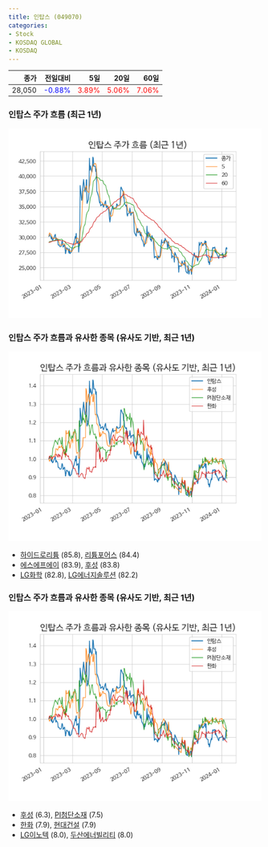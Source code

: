 ```yaml
---
title: 인탑스 (049070)
categories:
- Stock
- KOSDAQ GLOBAL
- KOSDAQ
---
```


|종가|전일대비|5일|20일|60일|
|---:|-------:|--:|---:|---:|
|28,050|<span style="color: blue">-0.88%</span>|<span style="color: red">3.89%</span>|<span style="color: red">5.06%</span>|<span style="color: red">7.06%</span>|

<!-- more -->
### 인탑스 주가 흐름 (최근 1년)
![049070](/assets/images/stock/049070.png)


### 인탑스 주가 흐름과 유사한 종목 (유사도 기반, 최근 1년)
![049070](/assets/images/stock/049070_sim.png)

- [하이드로리튬](/101670/) (85.8), [리튬포어스](/073570/) (84.4)
- [에스에프에이](/056190/) (83.9), [후성](/093370/) (83.8)
- [LG화학](/051910/) (82.8), [LG에너지솔루션](/373220/) (82.2)


### 인탑스 주가 흐름과 유사한 종목 (유사도 기반, 최근 1년)
![049070](/assets/images/stock/049070_sim.png)

- [후성](/093370/) (6.3), [PI첨단소재](/178920/) (7.5)
- [한화](/000880/) (7.9), [현대건설](/000720/) (7.9)
- [LG이노텍](/011070/) (8.0), [두산에너빌리티](/034020/) (8.0)